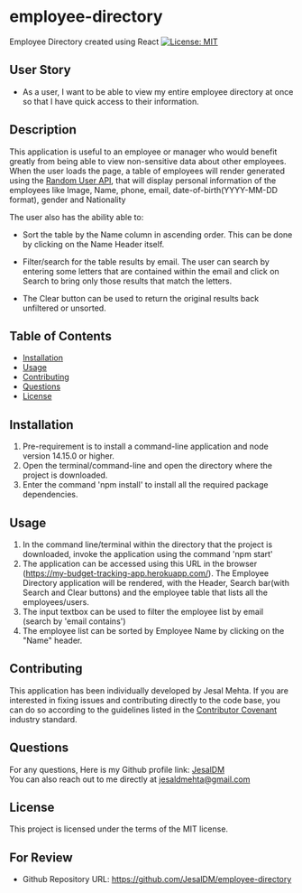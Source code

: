 # employee-directory
Employee Directory created using React
[![License: MIT](https://img.shields.io/badge/License-MIT-yellow.svg)](https://opensource.org/licenses/MIT)

## User Story
* As a user, I want to be able to view my entire employee directory at once so that I have quick access to their information.

## Description
This application is useful to an employee or manager who would benefit greatly from being able to view non-sensitive data about other employees. When the user loads the page, a table of employees will render generated using the [Random User API](https://randomuser.me/), that will display personal information of the employees like Image, Name, phone, email, date-of-birth(YYYY-MM-DD format), gender and Nationality

The user also has the ability able to:

  * Sort the table by the Name column in ascending order. This can be done by clicking on the Name Header itself.

  * Filter/search for the table results by email. The user can search by entering some letters that are contained within the email and click on Search to bring only those results that match the letters.

  * The Clear button can be used to return the original results back unfiltered or unsorted.

  ## Table of Contents
* [Installation](#installation)
* [Usage](#usage)
* [Contributing](#contributing)
* [Questions](#questions)
* [License](#license)

## Installation
1. Pre-requirement is to install a command-line application and node version 14.15.0 or higher.
2. Open the terminal/command-line and open the directory where the project is downloaded. 
3. Enter the command 'npm install' to install all the required package dependencies.

## Usage
1. In the command line/terminal within the directory that the project is downloaded, invoke the application using the command 'npm start' 
2. The application can be accessed using this URL in the browser (https://my-budget-tracking-app.herokuapp.com/). The Employee Directory application will be rendered, with the Header, Search bar(with Search and Clear buttons) and the employee table that lists all the employees/users.
3. The input textbox can be used to filter the employee list by email (search by 'email contains')
4. The employee list can be sorted by Employee Name by clicking on the "Name" header.


## Contributing
This application has been individually developed by Jesal Mehta. If you are interested in fixing issues and contributing directly to the code base, you can do so according to the guidelines listed in the [Contributor Covenant](https://www.contributor-covenant.org/) industry standard.

## Questions
For any questions,
Here is my Github profile link: [JesalDM](https://github.com/JesalDM)  
You can also reach out to me directly at [jesaldmehta@gmail.com](mailto:jesaldmehta@gmail.com)

## License
This project is licensed under the terms of the MIT license.

## For Review
* Github Repository URL: https://github.com/JesalDM/employee-directory

